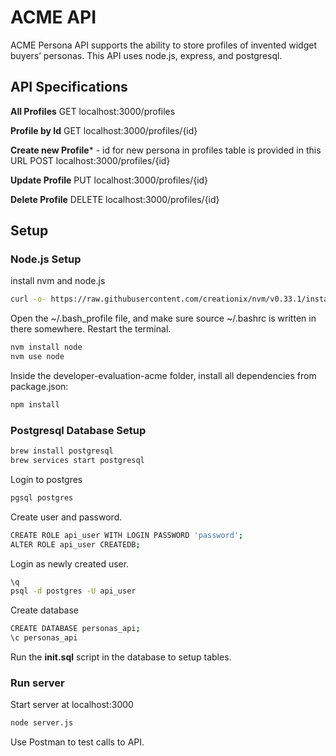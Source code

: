 # ACME API

ACME Persona API supports the ability to store profiles of invented widget buyers’ personas.
This API uses node.js, express, and postgresql.

## API Specifications
**All Profiles**
  GET localhost:3000/profiles

**Profile by Id**
  GET localhost:3000/profiles/{id}

**Create new Profile*** - id for new persona in profiles table is provided in this URL
  POST localhost:3000/profiles/{id}

**Update Profile**
  PUT localhost:3000/profiles/{id}

**Delete Profile**
  DELETE localhost:3000/profiles/{id}


## Setup

### Node.js Setup
install nvm and node.js
```bash
curl -o- https://raw.githubusercontent.com/creationix/nvm/v0.33.1/install.sh | bash
```
Open the ~/.bash_profile file, and make sure source ~/.bashrc is written in there somewhere. Restart the terminal.
```bash
nvm install node
nvm use node
```
Inside the developer-evaluation-acme folder, install all dependencies from package.json:
```bash
npm install
```


### Postgresql Database Setup
```bash
brew install postgresql
brew services start postgresql
```

Login to postgres

```bash
pgsql postgres
```

Create user and password.

```bash
CREATE ROLE api_user WITH LOGIN PASSWORD 'password';
ALTER ROLE api_user CREATEDB;
```
Login as newly created user.

```bash
\q
psql -d postgres -U api_user
```

Create database
```bash
CREATE DATABASE personas_api;
\c personas_api
```


Run the **init.sql** script in the database to setup tables.



### Run server
Start server at localhost:3000

```bash
node server.js
```

Use Postman to test calls to API.
